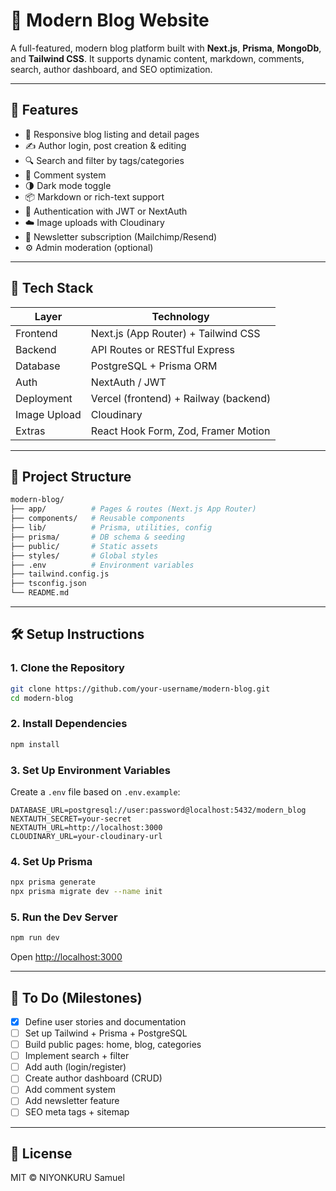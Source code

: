 # 📝 Modern Blog Website

A full-featured, modern blog platform built with **Next.js**, **Prisma**, **MongoDb**, and **Tailwind CSS**. It supports dynamic content, markdown, comments, search, author dashboard, and SEO optimization.

---

## 🚀 Features

- 📰 Responsive blog listing and detail pages
- ✍️ Author login, post creation & editing
- 🔍 Search and filter by tags/categories
- 💬 Comment system
- 🌗 Dark mode toggle
- 📦 Markdown or rich-text support
- 🔐 Authentication with JWT or NextAuth
- ☁️ Image uploads with Cloudinary
- 📧 Newsletter subscription (Mailchimp/Resend)
- ⚙️ Admin moderation (optional)

---

## 🧱 Tech Stack

| Layer        | Technology                          |
|--------------|--------------------------------------|
| Frontend     | Next.js (App Router) + Tailwind CSS  |
| Backend      | API Routes or RESTful Express        |
| Database     | PostgreSQL + Prisma ORM              |
| Auth         | NextAuth / JWT                       |
| Deployment   | Vercel (frontend) + Railway (backend)|
| Image Upload | Cloudinary                           |
| Extras       | React Hook Form, Zod, Framer Motion  |

---

## 📂 Project Structure

```bash
modern-blog/
├── app/          # Pages & routes (Next.js App Router)
├── components/   # Reusable components
├── lib/          # Prisma, utilities, config
├── prisma/       # DB schema & seeding
├── public/       # Static assets
├── styles/       # Global styles
├── .env          # Environment variables
├── tailwind.config.js
├── tsconfig.json
└── README.md
````

---

## 🛠️ Setup Instructions

### 1. Clone the Repository

```bash
git clone https://github.com/your-username/modern-blog.git
cd modern-blog
```

### 2. Install Dependencies

```bash
npm install
```

### 3. Set Up Environment Variables

Create a `.env` file based on `.env.example`:

```env
DATABASE_URL=postgresql://user:password@localhost:5432/modern_blog
NEXTAUTH_SECRET=your-secret
NEXTAUTH_URL=http://localhost:3000
CLOUDINARY_URL=your-cloudinary-url
```

### 4. Set Up Prisma

```bash
npx prisma generate
npx prisma migrate dev --name init
```

### 5. Run the Dev Server

```bash
npm run dev
```

Open [http://localhost:3000](http://localhost:3000)

---

## 📌 To Do (Milestones)

* [x] Define user stories and documentation
* [ ] Set up Tailwind + Prisma + PostgreSQL
* [ ] Build public pages: home, blog, categories
* [ ] Implement search + filter
* [ ] Add auth (login/register)
* [ ] Create author dashboard (CRUD)
* [ ] Add comment system
* [ ] Add newsletter feature
* [ ] SEO meta tags + sitemap

---

## 📜 License

MIT © NIYONKURU Samuel

```
